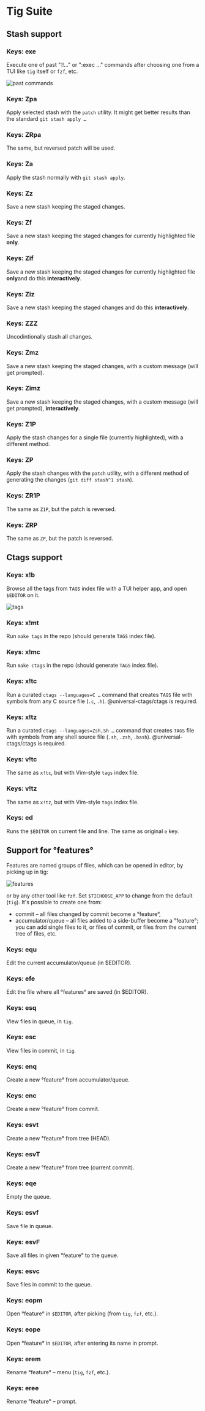 # Tig Suite

## Stash support

### Keys: exe
Execute one of past ":!…" or ":exec …" commands after choosing one from a TUI like `tig` itself or `fzf`, etc.

![past commands](https://raw.githubusercontent.com/psprint/tigsuite/main/img/past-commands.png)

### Keys: Zpa
Apply selected stash with the `patch` utility. It might get better results
than the standard `git stash apply …`

### Keys: ZRpa
The same, but reversed patch will be used.

### Keys: Za
Apply the stash normally with `git stash apply`.

### Keys: Zz
Save a new stash keeping the staged changes.

### Keys: Zf
Save a new stash keeping the staged changes for currently highlighted file
**only**.

### Keys: Zif
Save a new stash keeping the staged changes for currently highlighted file
**only**and do this **interactively**.

### Keys: Ziz
Save a new stash keeping the staged changes and do this **interactively**.

### Keys: ZZZ
Uncodintionally stash all changes.

### Keys: Zmz
Save a new stash keeping the staged changes, with a custom message (will
get prompted).

### Keys: Zimz
Save a new stash keeping the staged changes, with a custom message (will
get prompted), **interactively**.

### Keys: Z1P
Apply the stash changes for a single file (currently highlighted), with
a different method.

### Keys: ZP
Apply the stash changes with the `patch` utility, with a different method
of generating the changes (`git diff stash^1 stash`).

### Keys: ZR1P
The same as `Z1P`, but the patch is reversed.

### Keys: ZRP
The same as `ZP`, but the patch is reversed.

## Ctags support

### Keys: x!b
Browse all the tags from `TAGS` index file with a TUI helper app, and open
`$EDITOR` on it.

![tags](https://raw.githubusercontent.com/psprint/tigsuite/main/img/tags.png)

### Keys: x!mt
Run `make tags` in the repo (should generate `TAGS` index file).

### Keys: x!mc
Run `make ctags` in the repo (should generate `TAGS` index file).

### Keys: x!tc
Run a curated `ctags --languages=C …` command that creates `TAGS` file
with symbols from any C source file (`.c`, `.h`).
@universal-ctags/ctags is required.

### Keys: x!tz
Run a curated `ctags --languages=Zsh,Sh …` command that creates `TAGS` file
with symbols from any shell source file (`.sh`, `.zsh`, `.bash`).
@universal-ctags/ctags is required.

### Keys: v!tc
The same as `x!tc`, but with Vim-style `tags` index file.

### Keys: v!tz
The same as `x!tz`, but with Vim-style `tags` index file.

### Keys: ed
Runs the `$EDITOR` on current file and line. The same as original `e` key.

## Support for °features°
Features are named groups of files, which can be opened in editor, by picking
up in tig:

![features](https://raw.githubusercontent.com/psprint/tigsuite/main/img/features.png)

or by any other tool like `fzf`. Set `$TICHOOSE_APP` to change from the default (`tig`). It's possible to create one from:
- commit – all files changed by commit become a °feature°,
- accumulator/queue – all files added to a side-buffer become a °feature°;
  you can add single files to it, or files of commit, or files from the
  current tree of files, etc.

### Keys: equ

Edit the current accumulator/queue (in $EDITOR).

### Keys: efe
Edit the file where all °features° are saved (in $EDITOR).

### Keys: esq
View files in queue, in `tig`.

### Keys: esc
View files in commit, in `tig`.

### Keys: enq
Create a new °feature° from accumulator/queue.

### Keys: enc
Create a new °feature° from commit.

### Keys: esvt
Create a new °feature° from tree (HEAD).

### Keys: esvT
Create a new °feature° from tree (current commit).

### Keys: eqe
Empty the queue.

### Keys: esvf
Save file in queue.

### Keys: esvF
Save all files in given °feature° to the queue.

### Keys: esvc
Save files in commit to the queue.

### Keys: eopm
Open °feature° in `$EDITOR`, after picking (from `tig`, `fzf`, etc.).

### Keys: eope
Open °feature° in `$EDITOR`, after entering its name in prompt.

### Keys: erem
Rename °feature° – menu (`tig`, `fzf`, etc.).

### Keys: eree
Rename °feature° – prompt.